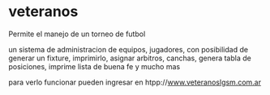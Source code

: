 veteranos
=========

Permite el manejo de un torneo de futbol

un sistema de administracion de equipos, jugadores, con posibilidad de generar un fixture, imprimirlo, asignar arbitros, canchas, genera tabla de posiciones, imprime lista de buena fe y mucho mas


para verlo funcionar pueden ingresar en htpp://www.veteranoslgsm.com.ar
